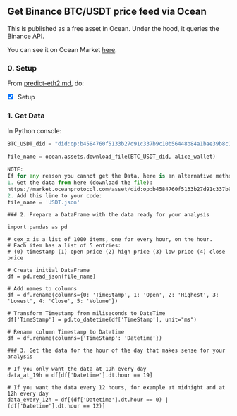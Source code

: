 ## Get Binance BTC/USDT price feed via Ocean

This is published as a free asset in Ocean. Under the hood, it queries the Binance API.

You can see it on Ocean Market [here](https://market.oceanprotocol.com/asset/did:op:b4584760f5133b27d91c337b9c10b56448b84a1bae39b8c1037d0de33023b4dc).

### 0. Setup

From [predict-eth2.md](../predict-eth/blob/main/challenges/main2.md), do:

- [x] Setup

### 1. Get Data

In Python console:

```python
BTC_USDT_did = "did:op:b4584760f5133b27d91c337b9c10b56448b84a1bae39b8c1037d0de33023b4dc"

file_name = ocean.assets.download_file(BTC_USDT_did, alice_wallet)

NOTE:
If for any reason you cannot get the Data, here is an alternative method:
1. Get the data from here (download the file):
https://market.oceanprotocol.com/asset/did:op:b4584760f5133b27d91c337b9c10b56448b84a1bae39b8c1037d0de33023b4dc
2. Add this line to your code:
file_name = 'USDT.json'
```

```
### 2. Prepare a DataFrame with the data ready for your analysis

import pandas as pd

# cex_x is a list of 1000 items, one for every hour, on the hour.
# Each item has a list of 5 entries:
# (0) timestamp (1) open price (2) high price (3) low price (4) close price

# Create initial DataFrame
df = pd.read_json(file_name)

# Add names to columns
df = df.rename(columns={0: 'TimeStamp', 1: 'Open', 2: 'Highest', 3: 'Lowest', 4: 'Close', 5: 'Volume'})

# Transform Timestamp from miliseconds to DateTime
df['TimeStamp'] = pd.to_datetime(df['TimeStamp'], unit="ms")

# Rename column Timestamp to Datetime
df = df.rename(columns={'TimeStamp': 'Datetime'})
```

```
### 3. Get the data for the hour of the day that makes sense for your analysis

# If you only want the data at 19h every day
data_at_19h = df[df['Datetime'].dt.hour == 19]

# If you want the data every 12 hours, for example at midnight and at 12h every day
data_every_12h = df[(df['Datetime'].dt.hour == 0) | (df['Datetime'].dt.hour == 12)]
```
